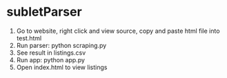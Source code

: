 # subletParser

1) Go to website, right click and view source, copy and paste html file into test.html
2) Run parser: python scraping.py
3) See result in listings.csv
4) Run app: python app.py
5) Open index.html to view listings
